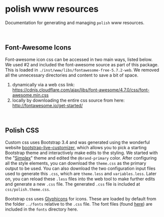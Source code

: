 # polish www resources
Documentation for generating and managing `polish` www resources.

<br>

## Font-Awesome Icons
Font-awesome icon css can be accessed in two main ways, listed below. We used #2 and included the font-awesome source as part of this package. This is loaded in `./inst/www/libs/fontawesome-free-5.7.2-web`. We removed all the unnecessary directories and content to save a bit of space.
  
  1. dynamically via a web css link: https://cdnjs.cloudflare.com/ajax/libs/font-awesome/4.7.0/css/font-awesome.min.css
  2. locally by downloading the entire css source from here: http://fontawesome.io/get-started/

<br>

## Polish CSS
Custom css uses Bootstrap 3.4 and was generated using the wonderful website [bootstrap-live-customizer](https://www.bootstrap-live-customizer.com), which allows you to pick a starting Bootstrap theme and interactively make edits to the styling. We started with the "[Simplex](https://bootswatch.com/simplex/)" theme and edited the `@brand-primary` color. After configuring all the style elements, you can download the `theme.css` as the primary output to be used. You can also download the two configuration input files used to generate this `.css`, which are `theme.less` and `variables.less`. Later on, you can reload these `.less` files into the web tool to make further edits and generate a new `.css` file. The generated `.css` file is included at `css/polish.theme.css`.

Bootstrap css uses [Glyphicons](https://getbootstrap.com/docs/3.4/components/) for icons. These are loaded by default from the folder `../fonts` relative to the `.css` file. The font files (found [here](https://github.com/twbs/bootstrap-sass/tree/master/assets/fonts/bootstrap)) are included in the `fonts` directory here. 
